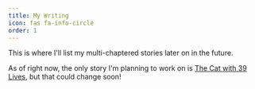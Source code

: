 ```yaml
---
title: My Writing
icon: fas fa-info-circle
order: 1 
---
```


This is where I'll list my multi-chaptered stories later on in the future.

As of right now, the only story I'm planning to work on is [The Cat with 39 Lives](https://mehkanik.github.io/C39), but that could change soon!
